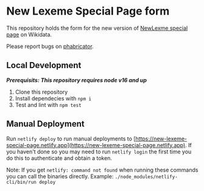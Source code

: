 # New Lexeme Special Page form

This repository holds the form for the new version of [NewLexme special page](https://www.wikidata.org/wiki/Special:NewLexeme) on Wikidata.

Please report bugs on [phabricator](https://phabricator.wikimedia.org/project/view/5674/).

## Local Development

_**Prerequisits: This repository requires node v16 and up**_

1. Clone this repository
2. Install dependecies with `npm i`
3. Test and lint with `npm test`

## Manual Deployment

Run `netlify deploy` to run manual deployments to [https://new-lexeme-special-page.netlify.app](https://new-lexeme-special-page.netlify.app). If you haven't done so you may need to run `netlify login` the first time you do this to authenticate and obtain a token.

Note: If you get `netlify: command not found` when running these commands you can call the binaries directly. Example: `./node_modules/netlify-cli/bin/run deploy`
